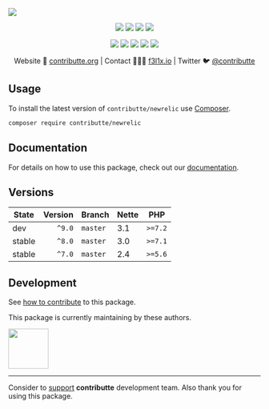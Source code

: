 ![](https://heatbadger.now.sh/github/readme/contributte/newrelic/)

<p align=center>
  <a href="https://github.com/contributte/newrelic/actions"><img src="https://badgen.net/github/checks/contributte/newrelic/master?cache=300"></a>
  <a href="https://coveralls.io/r/contributte/newrelic"><img src="https://badgen.net/coveralls/c/github/contributte/newrelic?cache=300"></a>
  <a href="https://packagist.org/packages/contributte/newrelic"><img src="https://badgen.net/packagist/dm/contributte/newrelic"></a>
  <a href="https://packagist.org/packages/contributte/newrelic"><img src="https://badgen.net/packagist/v/contributte/newrelic"></a>
</p>
<p align=center>
  <a href="https://packagist.org/packages/contributte/newrelic"><img src="https://badgen.net/packagist/php/contributte/newrelic"></a>
  <a href="https://github.com/contributte/newrelic"><img src="https://badgen.net/github/license/contributte/newrelic"></a>
  <a href="https://bit.ly/ctteg"><img src="https://badgen.net/badge/support/gitter/cyan"></a>
  <a href="https://bit.ly/cttfo"><img src="https://badgen.net/badge/support/forum/yellow"></a>
  <a href="https://contributte.org/partners.html"><img src="https://badgen.net/badge/sponsor/donations/F96854"></a>
</p>

<p align=center>
Website 🚀 <a href="https://contributte.org">contributte.org</a> | Contact 👨🏻‍💻 <a href="https://f3l1x.io">f3l1x.io</a> | Twitter 🐦 <a href="https://twitter.com/contributte">@contributte</a>
</p>

## Usage

To install the latest version of `contributte/newrelic` use [Composer](https://getcomposer.org).

```bash
composer require contributte/newrelic
```

## Documentation

For details on how to use this package, check out our [documentation](.docs).

## Versions

| State  | Version | Branch   | Nette | PHP     |
|--------|--------:|----------|-------|---------|
| dev    |  `^9.0` | `master` | 3.1   | `>=7.2` |
| stable |  `^8.0` | `master` | 3.0   | `>=7.1` |
| stable |  `^7.0` | `master` | 2.4   | `>=5.6` |

## Development

See [how to contribute](https://contributte.org/contributing.html) to this package.

This package is currently maintaining by these authors.

<a href="https://github.com/foxycode">
  <img width="80" height="80" src="https://avatars2.githubusercontent.com/u/1284781?s=80&v=4">
</a>

-----

Consider to [support](https://contributte.org/partners.html) **contributte** development team.
Also thank you for using this package.
